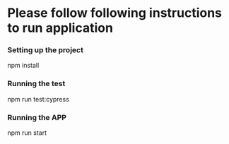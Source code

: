 # Please follow following instructions to run application

### Setting up the project

npm install

### Running the test

npm run test:cypress

### Running the APP

npm run start
